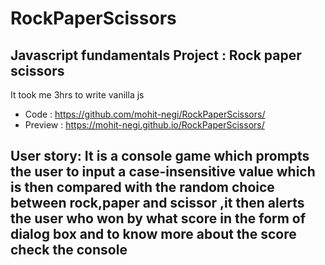 # RockPaperScissors
## Javascript fundamentals Project : Rock paper scissors

It took me 3hrs to write vanilla js
- Code : https://github.com/mohit-negi/RockPaperScissors/
- Preview : https://mohit-negi.github.io/RockPaperScissors/



## User story: It is a console game which prompts the user to input a case-insensitive value which is then compared with the random choice between rock,paper and scissor ,it then alerts the user who won by what score in the form of dialog box and to know more about the score check the console
